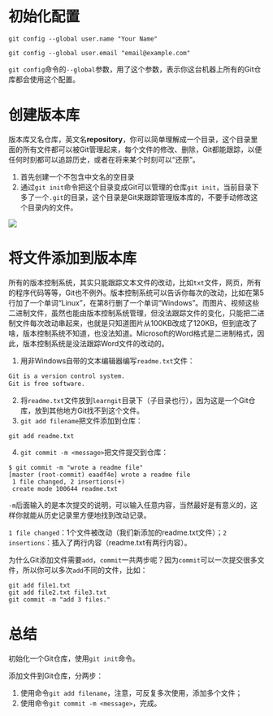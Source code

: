 # 初始化配置

`git config --global user.name "Your Name"`

`git config --global user.email "email@example.com"`

`git config`命令的`--global`参数，用了这个参数，表示你这台机器上所有的Git仓库都会使用这个配置。



# 创建版本库

版本库又名仓库，英文名**repository**，你可以简单理解成一个目录，这个目录里面的所有文件都可以被Git管理起来，每个文件的修改、删除，Git都能跟踪，以便任何时刻都可以追踪历史，或者在将来某个时刻可以“还原”。



1. 首先创建一个不包含中文名的空目录
2. 通过`git init`命令把这个目录变成Git可以管理的仓库`git init`，当前目录下多了一个`.git`的目录，这个目录是Git来跟踪管理版本库的，不要手动修改这个目录内的文件。

![](https://cdn.jsdelivr.net/gh/RawOnion/imgcloud/img/初始化Git工作目录.png)



# 将文件添加到版本库

所有的版本控制系统，其实只能跟踪文本文件的改动，比如`txt`文件，网页，所有的程序代码等等，Git也不例外。版本控制系统可以告诉你每次的改动，比如在第5行加了一个单词“Linux”，在第8行删了一个单词“Windows”。而图片、视频这些二进制文件，虽然也能由版本控制系统管理，但没法跟踪文件的变化，只能把二进制文件每次改动串起来，也就是只知道图片从100KB改成了120KB，但到底改了啥，版本控制系统不知道，也没法知道。Microsoft的Word格式是二进制格式，因此，版本控制系统是没法跟踪Word文件的改动的。



1. 用非Windows自带的文本编辑器编写`readme.txt`文件：

```txt
Git is a version control system.
Git is free software.
```

2. 将`readme.txt`文件放到`learngit`目录下（子目录也行），因为这是一个Git仓库，放到其他地方Git找不到这个文件。
3. `git add filename`把文件添加到仓库：

```git
git add readme.txt
```

4. `git commit -m <message>`把文件提交到仓库：

```git
$ git commit -m "wrote a readme file"
[master (root-commit) eaadf4e] wrote a readme file
 1 file changed, 2 insertions(+)
 create mode 100644 readme.txt
```

`-m`后面输入的是本次提交的说明，可以输入任意内容，当然最好是有意义的，这样你就能从历史记录里方便地找到改动记录。

`1 file changed`：1个文件被改动（我们新添加的readme.txt文件）；`2 insertions`：插入了两行内容（readme.txt有两行内容）。



为什么Git添加文件需要`add`，`commit`一共两步呢？因为`commit`可以一次提交很多文件，所以你可以多次`add`不同的文件，比如：

```git
git add file1.txt
git add file2.txt file3.txt
git commit -m "add 3 files."
```

 

# 总结

初始化一个Git仓库，使用`git init`命令。

添加文件到Git仓库，分两步：

1. 使用命令`git add filename`，注意，可反复多次使用，添加多个文件；
2. 使用命令`git commit -m <message>`，完成。